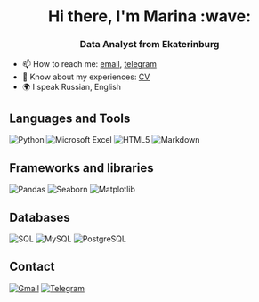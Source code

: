 
<h1 align="center">Hi there, I'm Marina</a> :wave:
<h3 align="center">Data Analyst from Ekaterinburg</a> </h3>


- 📫 How to reach me: [email](mailto:m.o.osinceva@gmail.com), [telegram](https://t.me/white_rabbbit)
- :page_facing_up: Know about my experiences: [CV](https://ekaterinburg.hh.ru/resume/81725b27ff0c4348510039ed1f456f41567453)
- :earth_africa: I speak Russian, English

## Languages and Tools
![Python](https://img.shields.io/badge/python-3670A0?style=for-the-badge&logo=python&logoColor=ffd801&color=050505)
![Microsoft Excel](https://img.shields.io/badge/Microsoft_Excel-217346?style=for-the-badge&logo=microsoft-excel&logoColor=217346&color=050505)
![HTML5](https://img.shields.io/badge/html5-%23E34F26.svg?style=for-the-badge&logo=html5&logoColor=orange&color=050505)
![Markdown](https://img.shields.io/badge/markdown-%23000000.svg?style=for-the-badge&logo=markdown&logoColor=white&color=050505)

## Frameworks and libraries
![Pandas](https://img.shields.io/badge/pandas-%23000000.svg?style=for-the-badge&logo=pandas&logoColor=whirw&color=050505)
![Seaborn](https://img.shields.io/badge/seaborn-%23000000.svg?style=for-the-badge&logo=seaborn&logoColor=whirw&color=050505)
![Matplotlib](https://img.shields.io/badge/Matplotlib-%23ffffff.svg?style=for-the-badge&logoColor=whirw&color=050505)
## Databases
![SQL](https://custom-icon-badges.herokuapp.com/badge/SQL-025E8C.svg?style=for-the-badge&logo=database&logoColor=5663af&color=050505)
![MySQL](https://img.shields.io/badge/MySQL-00f.svg?style=for-the-badge&logo=mysql&logoColor=00796b&color=050505)
![PostgreSQL](https://img.shields.io/badge/PostgreSQL-316192.svg?style=for-the-badge&logo=postgresql&logoColor=21759b&color=050505)

## Contact
[![Gmail](https://img.shields.io/badge/gmail-%23E4405F.svg?style=for-the-badge&logo=gmail&logoColor=EA4335&color=050505)](mailto:m.o.osinceva@gmail.com)
[![Telegram](https://img.shields.io/badge/Telegram-2CA5E0?style=for-the-badge&logo=telegram&logoColor=27A0D9&color=050505)](https://t.me/white_rabbbit)

